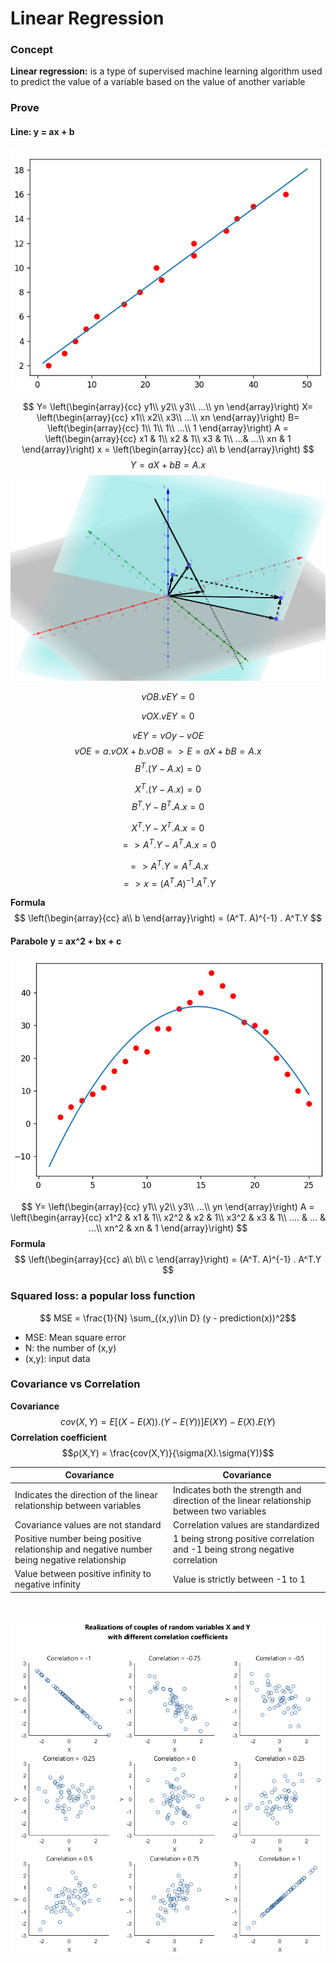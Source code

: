 # Linear Regression

### Concept

**Linear regression:** is a type of supervised machine learning algorithm used to predict the value of a variable based on the value of another variable

### Prove

#### Line: y = ax + b

<img src="img/line.png">

$$
Y=
\left(\begin{array}{cc} 
y1\\ 
y2\\
y3\\
...\\
yn
\end{array}\right)
X=
\left(\begin{array}{cc} 
x1\\ 
x2\\
x3\\
...\\
xn
\end{array}\right)
B=
\left(\begin{array}{cc} 
1\\ 
1\\
1\\
...\\
1
\end{array}\right)
A = 
\left(\begin{array}{cc} 
x1 & 1\\ 
x2 & 1\\
x3 & 1\\
...& ...\\
xn & 1
\end{array}\right)
x = 
\left(\begin{array}{cc} 
a\\ 
b
\end{array}\right)
$$ 
$$Y = aX + bB = A.x$$
<img src="img/geogebra-export.png">

$$vOB . vEY = 0$$

$$vOX . vEY = 0$$

$$vEY = vOy - vOE$$
$$vOE = a.vOX + b.vOB => E = aX + bB = A.x$$
$$B^T.(Y - A.x) = 0$$

$$X^T.(Y - A.x) = 0$$
$$B^T.Y - B^T.A.x = 0$$

$$X^T.Y - X^T.A.x = 0$$
$$=> A^T.Y - A^T.A.x = 0$$

$$=> A^T.Y = A^T.A.x$$
$$=> x = (A^T. A)^{-1} . A^T.Y$$

**Formula**
$$
\left(\begin{array}{cc} 
a\\ 
b
\end{array}\right)
 = (A^T. A)^{-1} . A^T.Y
$$



#### Parabole y = ax^2 + bx + c
<img src="img/parabole.png">

$$
Y=
\left(\begin{array}{cc} 
y1\\ 
y2\\
y3\\
...\\
yn
\end{array}\right)
A = 
\left(\begin{array}{cc} 
x1^2 & x1 & 1\\ 
x2^2 & x2 & 1\\
x3^2 & x3 & 1\\
.... & ... & ...\\
xn^2 & xn & 1
\end{array}\right)
$$
**Formula**
$$
\left(\begin{array}{cc} 
a\\ 
b\\
c
\end{array}\right)
 = (A^T. A)^{-1} . A^T.Y
$$

### Squared loss: a popular loss function
$$ MSE = \frac{1}{N} \sum_{(x,y)\in D} (y - prediction(x))^2$$
* MSE: Mean square error
* N: the number of (x,y)
* (x,y): input data

### Covariance vs Correlation
**Covariance**
$$cov(X,Y) = E[(X-E(X)).(Y-E(Y))] E(XY) - E(X).E(Y)$$
**Correlation coefficient**
$$ρ(X,Y) = \frac{cov(X,Y)}{\sigma(X).\sigma(Y)}$$

| Covariance    | Covariance    |
|---------|---------|
|Indicates the direction of the linear relationship between variables | Indicates both the strength and direction of the linear relationship between two variables |
|Covariance values are not standard|Correlation values are standardized|
|Positive number being positive relationship and negative number being negative relationship|1 being strong positive correlation and -1 being strong negative correlation|
|Value between positive infinity to negative infinity|Value is strictly between -1 to 1|

<br>
<br>

<img src = "img\linear-correlation-coefficient.png">